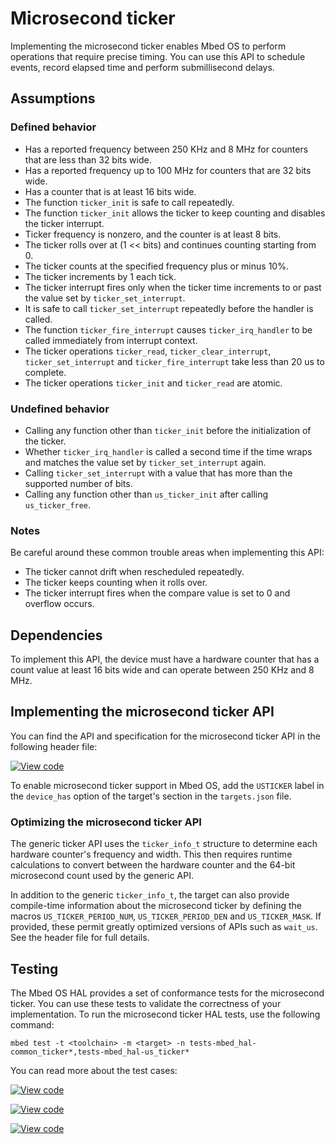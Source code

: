# Microsecond ticker

Implementing the microsecond ticker enables Mbed OS to perform operations that require precise timing. You can use this API to schedule events, record elapsed time and perform submillisecond delays.

## Assumptions

### Defined behavior

- Has a reported frequency between 250 KHz and 8 MHz for counters that are less than 32 bits wide.
- Has a reported frequency up to 100 MHz for counters that are 32 bits wide.
- Has a counter that is at least 16 bits wide.
- The function `ticker_init` is safe to call repeatedly.
- The function `ticker_init` allows the ticker to keep counting and disables the ticker interrupt.
- Ticker frequency is nonzero, and the counter is at least 8 bits.
- The ticker rolls over at (1 << bits) and continues counting starting from 0.
- The ticker counts at the specified frequency plus or minus 10%.
- The ticker increments by 1 each tick.
- The ticker interrupt fires only when the ticker time increments to or past the value set by `ticker_set_interrupt`.
- It is safe to call `ticker_set_interrupt` repeatedly before the handler is called.
- The function `ticker_fire_interrupt` causes `ticker_irq_handler` to be called immediately from interrupt context.
- The ticker operations `ticker_read`, `ticker_clear_interrupt`, `ticker_set_interrupt` and `ticker_fire_interrupt` take less than 20 us to complete.
- The ticker operations `ticker_init` and `ticker_read` are atomic.

### Undefined behavior

- Calling any function other than `ticker_init` before the initialization of the ticker.
- Whether `ticker_irq_handler` is called a second time if the time wraps and matches the value set by `ticker_set_interrupt` again.
- Calling `ticker_set_interrupt` with a value that has more than the supported number of bits.
- Calling any function other than `us_ticker_init` after calling `us_ticker_free`.

### Notes

Be careful around these common trouble areas when implementing this API:

- The ticker cannot drift when rescheduled repeatedly.
- The ticker keeps counting when it rolls over.
- The ticker interrupt fires when the compare value is set to 0 and overflow occurs.

## Dependencies

To implement this API, the device must have a hardware counter that has a count value at least 16 bits wide and can operate between 250 KHz and 8 MHz.

## Implementing the microsecond ticker API

You can find the API and specification for the microsecond ticker API in the following header file:

[![View code](https://www.mbed.com/embed/?type=library)](https://os.mbed.com/docs/mbed-os/v6.8/mbed-os-api-doxy/group__hal__us__ticker.html)

To enable microsecond ticker support in Mbed OS, add the `USTICKER` label in the `device_has` option of the target's section in the `targets.json` file.

### Optimizing the microsecond ticker API

The generic ticker API uses the `ticker_info_t` structure to determine each hardware counter's frequency and width. This then requires runtime calculations to convert between the hardware counter and the 64-bit microsecond count used by the generic API.

In addition to the generic `ticker_info_t`, the target can also provide compile-time information about the microsecond ticker by defining the macros `US_TICKER_PERIOD_NUM`, `US_TICKER_PERIOD_DEN` and `US_TICKER_MASK`. If provided, these permit greatly optimized versions of APIs such as `wait_us`. See the header file for full details.

## Testing

The Mbed OS HAL provides a set of conformance tests for the microsecond ticker. You can use these tests to validate the correctness of your implementation. To run the microsecond ticker HAL tests, use the following command:

```
mbed test -t <toolchain> -m <target> -n tests-mbed_hal-common_ticker*,tests-mbed_hal-us_ticker*
```

You can read more about the test cases:

 [![View code](https://www.mbed.com/embed/?type=library)](https://os.mbed.com/docs/mbed-os/v6.8/mbed-os-api-doxy/group__hal__us__ticker.html)

 [![View code](https://www.mbed.com/embed/?type=library)](https://os.mbed.com/docs/mbed-os/v6.8/mbed-os-api-doxy/group__hal__ticker__tests.html)

 [![View code](https://www.mbed.com/embed/?type=library)](https://os.mbed.com/docs/mbed-os/v6.8/mbed-os-api-doxy/group__hal__us__ticker__tests.html)
